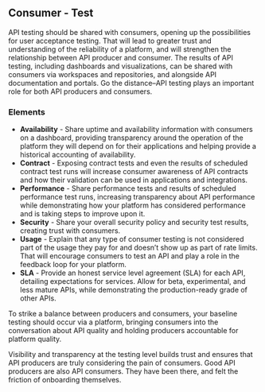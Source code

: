 ## Consumer - Test 
API testing should be shared with consumers, opening up the possibilities for user acceptance testing. That will lead to greater trust and understanding of the reliability of a platform, and will strengthen the relationship between API producer and consumer. The results of API testing, including dashboards and visualizations, can be shared with consumers via workspaces and repositories, and alongside API documentation and portals. Go the distance–API testing plays an important role for both API producers and consumers. 

### Elements 
 

- **Availability** - Share uptime and availability information with consumers on a dashboard, providing transparency around the operation of the platform they will depend on for their applications and helping provide a historical accounting of availability. 
- **Contract** - Exposing contract tests and even the results of scheduled contract test runs will increase consumer awareness of API contracts and how their validation can be used in applications and integrations. 
- **Performance** - Share performance tests and results of scheduled performance test runs, increasing transparency about API performance while demonstrating how your platform has considered performance and is taking steps to improve upon it. 
- **Security** - Share your overall security policy and security test results, creating trust with consumers. 
- **Usage** - Explain that any type of consumer testing is not considered part of the usage they pay for and doesn’t show up as part of rate limits. That will encourage consumers to test an API and play a role in the feedback loop for your platform. 
- **SLA** - Provide an honest service level agreement (SLA) for each API, detailing expectations for services. Allow for beta, experimental, and less mature APIs, while demonstrating the production-ready grade of other APIs. 
 
To strike a balance between producers and consumers, your baseline testing should occur via a platform, bringing consumers into the conversation about API quality and holding producers accountable for platform quality.

Visibility and transparency at the testing level builds trust and ensures that API producers are truly considering the pain of consumers. Good API producers are also API consumers. They have been there, and felt the friction of onboarding themselves. 
